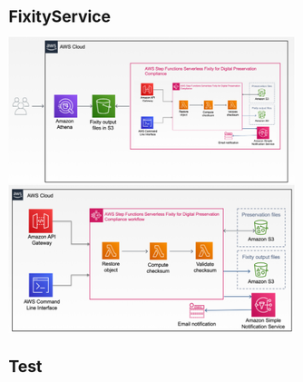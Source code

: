 # FixityService

![Overview](images/overview.png "Overview")
![Fixity workflow](images/steps.png "Fixity workflow")

# Test